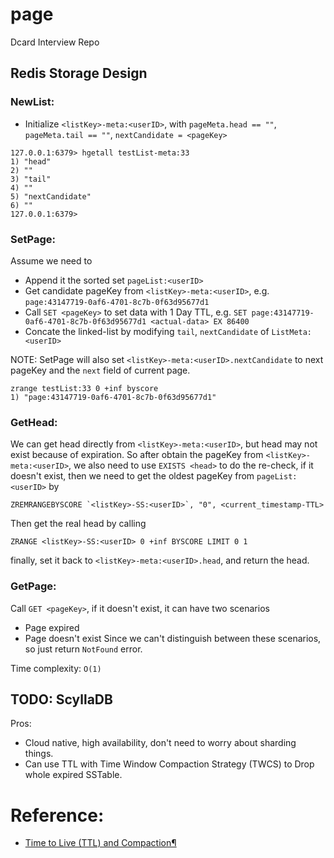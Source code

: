 # page
Dcard Interview Repo

## Redis Storage Design

### NewList:
- Initialize `<listKey>-meta:<userID>`, with `pageMeta.head == ""`, `pageMeta.tail == ""`, `nextCandidate = <pageKey>` 

```
127.0.0.1:6379> hgetall testList-meta:33
1) "head"
2) ""
3) "tail"
4) ""
5) "nextCandidate"
6) ""
127.0.0.1:6379>
```

### SetPage:

Assume we need to 

- Append it the sorted set `pageList:<userID>`
- Get candidate pageKey from `<listKey>-meta:<userID>`, e.g. `page:43147719-0af6-4701-8c7b-0f63d95677d1`
- Call `SET <pageKey>` to set data with 1 Day TTL, e.g. `SET page:43147719-0af6-4701-8c7b-0f63d95677d1 <actual-data> EX 86400`
- Concate the linked-list by modifying `tail`, `nextCandidate` of `ListMeta:<userID>`

NOTE: SetPage will also set `<listKey>-meta:<userID>.nextCandidate` to next pageKey and the `next` field of current page.

```
zrange testList:33 0 +inf byscore
1) "page:43147719-0af6-4701-8c7b-0f63d95677d1"
```

### GetHead:

We can get head directly from `<listKey>-meta:<userID>`, but head may not exist because of expiration.
So after obtain the pageKey from `<listKey>-meta:<userID>`, we also need to use `EXISTS <head>` to do the re-check,
if it doesn't exist, then we need to get the oldest pageKey from `pageList:<userID>` by 

```
ZREMRANGEBYSCORE `<listKey>-SS:<userID>`, "0", <current_timestamp-TTL>
```

Then get the real head by calling
```
ZRANGE <listKey>-SS:<userID> 0 +inf BYSCORE LIMIT 0 1
```

finally, set it back to `<listKey>-meta:<userID>.head`, and return the head.

### GetPage:
Call `GET <pageKey>`, if it doesn't exist, it can have two scenarios
- Page expired
- Page doesn't exist
Since we can't distinguish between these scenarios, so just return `NotFound` error.

Time complexity: `O(1)`

## TODO: ScyllaDB

Pros:
- Cloud native, high availability, don't need to worry about sharding things.
- Can use TTL with Time Window Compaction Strategy (TWCS) to Drop whole expired SSTable.

# Reference:
- [Time to Live (TTL) and Compaction¶](https://docs.scylladb.com/stable/kb/ttl-facts.html)

